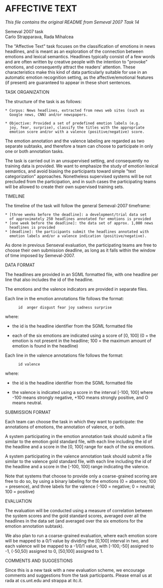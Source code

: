 # AFFECTIVE TEXT 
_This file contains the original README from Semeval 2007 Task 14_

Semeval 2007 task  
Carlo Strapparava, Rada Mihalcea


The "Affective Text" task focuses on the classification of emotions
in news headlines, and is meant as an exploration of the connection
between emotions and lexical semantics. Headlines typically consist 
of a few words and are often written by creative people with the 
intention to "provoke" emotions, and consequently attract the readers' 
attention. These characteristics make this kind of data particularly 
suitable for use in an automatic emotion recognition setting, as the 
affective/emotional features (if present) are guaranteed to appear 
in these short sentences. 


TASK ORGANIZATION

The structure of the task is as follows:

    * Corpus: News headlines, extracted from news web sites (such as 
      Google news, CNN) and/or newspapers.

    * Objective: Provided a set of predefined emotion labels (e.g. 
      joy, fear, surprise), classify the titles with the appropriate 
      emotion score and/or with a valence (positive/negative) score. 

The emotion annotation and the valence labeling are regarded as two 
separate subtasks, and therefore a team can choose to participate in 
only one or both annotation tasks.

The task is carried out in an unsupervised setting, and consequently no 
training data is provided. We want to emphasize the study of emotion 
lexical semantics, and avoid biasing the participants toward simple "text 
categorization" approaches. Nonetheless supervised systems will be 
not precluded from the participation, and in such cases the participating 
teams will be allowed to create their own supervised training sets.


TIMELINE

The timeline of the task will follow the general Semeval-2007 timeframe:

    * [three weeks before the deadline]: a development/trial data set 
      of approximately 250 headlines annotated for emotions is provided
    * [one week before the deadline]: the data set of approx. 1,000 news 
      headlines is provided
    * [deadline]: the participants submit the headlines annotated with 
      emotion labels and/or a valence indication (positive/negative). 

As done in previous Senseval evaluation, the participating teams are 
free to choose their own submission deadline, as long as it falls 
within the window of time imposed by Semeval-2007. 


DATA FORMAT

The headlines are provided in an SGML formatted file, with one headline
per line that also includes the id of the headline.

The emotions and the valence indicators are provided in separate files.

Each line in the emotion annotations file follows the format:
   
          id  anger disgust fear joy sadness surprise 

where:

- the id is the headline identifier from the SGML formatted file

- each of the six emotions are indicated using a score of [0, 100]
(0 = the emotion is not present in the headline; 100 = the maximum 
amount of emotion is found in the headline)
  

Each line in the valence annotations file follows the format:
   
          id valence

where:

- the id is the headline identifier from the SGML formatted file

- the valence is indicated using a score in the interval [-100, 100]
where -100 means strongly negative, +10O means strongly positive, and
O means neutral.


SUBMISSION FORMAT

Each team can choose the task in which they want to participate: 
the annotations of emotions, the annotation of valence, or both.

A system participating in the emotion annotation task should 
submit a file similar to the emotion gold standard file, with 
each line including the id of the headline and a score in the 
[0, 100] range for each of the six emotions. 

A system participating in the valence annotation task should 
submit a file similar to the valence gold standard file, with
each line including the id of the headline and a score in the
[-100, 100] range indicating the valence.

Note that systems that choose to provide only a coarse-grained 
scoring are free to do so, by using a binary labeling for the
emotions (0 = absence; 100 = presence), and three labels for 
the valence (-100 = negative; 0 = neutral; 100 = positive)

EVALUATION

The evaluation will be conducted using a measure of correlation
between the system scores and the gold standard scores, averaged
over all the headlines in the data set (and averaged over the 
six emotions for the emotion annotation subtask). 

We also plan to run a coarse-grained evaluation, where each 
emotion score will be mapped to a 0/1 value by dividing the 
[0,100] interval in two, and each valence will be mapped to 
a -1/0/1 value, with [-100,-50] assigned to -1, (-50,50) 
assigned to 0, [50,100] assigned to 1. 


COMMENTS AND SUGGESTIONS

Since this is a new task with a new evaluation scheme, we 
encourage comments and suggestions from the task participants.
Please email us at rada at cs.unt.edu and strappa at itc.it.

